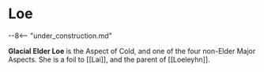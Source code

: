 # Loe

--8<-- "under_construction.md"

**Glacial Elder Loe** is the Aspect of Cold, and one of the four non-Elder Major Aspects. She is a foil to [[Lai]], and the parent of [[Loeleyhn]].